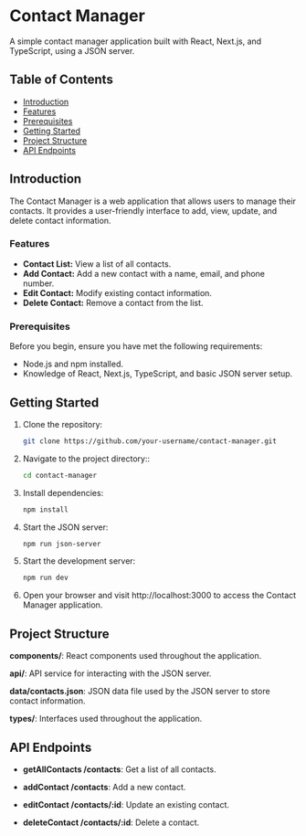 # Contact Manager

A simple contact manager application built with React, Next.js, and TypeScript, using a JSON server.

## Table of Contents

- [Introduction](#introduction)
- [Features](#features)
- [Prerequisites](#prerequisites)
- [Getting Started](#getting-started)
- [Project Structure](#project-structure)
- [API Endpoints](#api-endpoints)

## Introduction

The Contact Manager is a web application that allows users to manage their contacts. It provides a user-friendly interface to add, view, update, and delete contact information.

### Features

- **Contact List:** View a list of all contacts.
- **Add Contact:** Add a new contact with a name, email, and phone number.
- **Edit Contact:** Modify existing contact information.
- **Delete Contact:** Remove a contact from the list.

### Prerequisites

Before you begin, ensure you have met the following requirements:

- Node.js and npm installed.
- Knowledge of React, Next.js, TypeScript, and basic JSON server setup.

## Getting Started

1. Clone the repository:

   ```bash
   git clone https://github.com/your-username/contact-manager.git
2. Navigate to the project directory::

   ```bash
   cd contact-manager
3. Install dependencies:

   ```bash
   npm install
4. Start the JSON server:

   ```bash
   npm run json-server
5. Start the development server:

   ```bash
   npm run dev
5. Open your browser and visit http://localhost:3000 to access the Contact Manager application.

## Project Structure

**components/**: React components used throughout the application.

**api/**: API service for interacting with the JSON server.

**data/contacts.json**: JSON data file used by the JSON server to store contact information.

**types/**: Interfaces used throughout the application.

## API Endpoints

- **getAllContacts /contacts**: Get a list of all contacts.

- **addContact /contacts**: Add a new contact.

- **editContact /contacts/:id**: Update an existing contact.

- **deleteContact /contacts/:id**: Delete a contact.